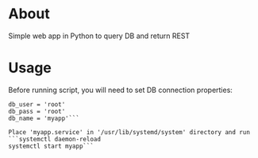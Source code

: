 # About
Simple web app in Python to query DB and return REST

# Usage
Before running script, you will need to set DB connection properties:
```db_host = '127.0.0.1'
db_user = 'root'
db_pass = 'root'
db_name = 'myapp'```

Place 'myapp.service' in '/usr/lib/systemd/system' directory and run
```systemctl daemon-reload
systemctl start myapp```

